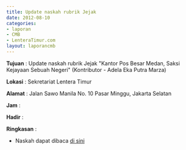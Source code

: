 ```yaml
---
title: Update naskah rubrik Jejak
date: 2012-08-10
categories:
- laporan
- CMB
- LenteraTimur.com
layout: laporancmb
---
```


**Tujuan** : Update naskah rubrik Jejak "Kantor Pos Besar Medan, Saksi Kejayaan Sebuah Negeri" (Kontributor - Adela Eka Putra Marza)

**Lokasi** : Sekretariat Lentera Timur 

**Alamat** : Jalan Sawo Manila No. 10 Pasar Minggu, Jakarta Selatan

**Jam** : 

**Hadir** :  


**Ringkasan** : 
* Naskah dapat dibaca [di sini](http://www.lenteratimur.com/2012/08/kantor-pos-besar-medan-saksi-kejayaan-sebuah-negeri/)
